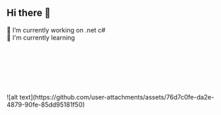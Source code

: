 ## Hi there 👋 <br>
🔭 I’m currently working on .net c# <br>
🌱 I'm currently learning <br> 
<header style="width: 48px;   height: 48px;   border-radius: 1000px;" >
</header>
  ![alt text](https://github.com/user-attachments/assets/76d7c0fe-da2e-4879-90fe-85dd95181f50)
<!--
**bonfildev/bonfildev** is a ✨ _special_ ✨ repository because its `README.md` (this file) appears on your GitHub profile.

Here are some ideas to get you started:

- 🔭 I’m currently working on ...
- 🌱 I’m currently learning ...
- 👯 I’m looking to collaborate on ...
- 🤔 I’m looking for help with ...
- 💬 Ask me about ...
- 📫 How to reach me: ...
- 😄 Pronouns: ...
- ⚡ Fun fact: ...
-->
.tw-followCard-avatar {
    width: 48px;
    height: 48px;
    border-radius: 1000px;
  }
